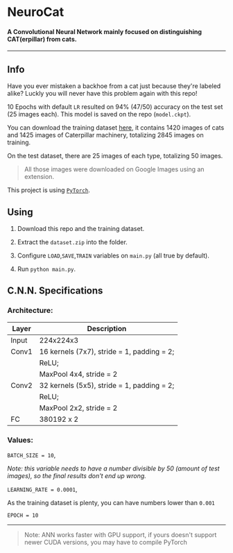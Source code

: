 # NeuroCat

#### A Convolutional Neural Network mainly focused on distinguishing CAT(erpillar) from cats.

-------------

## Info

Have you ever mistaken a backhoe from a cat just because they're labeled alike? Luckly you will never have this problem again with this repo!

10 Epochs with default `LR` resulted on 94% (47/50) accuracy on the test set (25 images each). This model is saved on the repo (`model.ckpt`).

You can download the training dataset [here](https://drive.google.com/file/d/1YsbOcrYKytlqMM7CZolV-Evp8JGk56pE/view?usp=sharing), it contains 1420 images of cats and 1425 images of Caterpillar machinery, totalizing 2845 images on training.

On the test dataset, there are 25 images of each type, totalizing 50 images.

  

> All those images were downloaded on Google Images using an extension.

  

This project is using [`PyTorch`](https://pytorch.org/).

## Using

1. Download this repo and the training dataset.

2. Extract the `dataset.zip` into the folder.

3. Configure `LOAD`,`SAVE`,`TRAIN` variables on `main.py` (all true by default).

4. Run `python main.py`.

  

## C.N.N. Specifications

### Architecture:
| Layer | Description |
|--|--|
| Input | 224x224x3 |
| Conv1 | 16 kernels (7x7), stride = 1, padding = 2; |
| | ReLU;
| | MaxPool 4x4, stride = 2
| Conv2 | 32 kernels (5x5), stride = 1, padding = 2;
| | ReLU;
| | MaxPool 2x2, stride = 2
| FC | 380192 x 2  

### Values:

`BATCH_SIZE = 10`,

*Note: this variable needs to have a number divisible by 50 (amount of test images), so the final results don't end up wrong.*

`LEARNING_RATE = 0.0001`,

As the training dataset is plenty, you can have numbers lower than ``0.001``

`EPOCH = 10`

  

-----------

  

> Note: ANN works faster with GPU support, if yours doesn't support newer CUDA versions, you may have to compile PyTorch